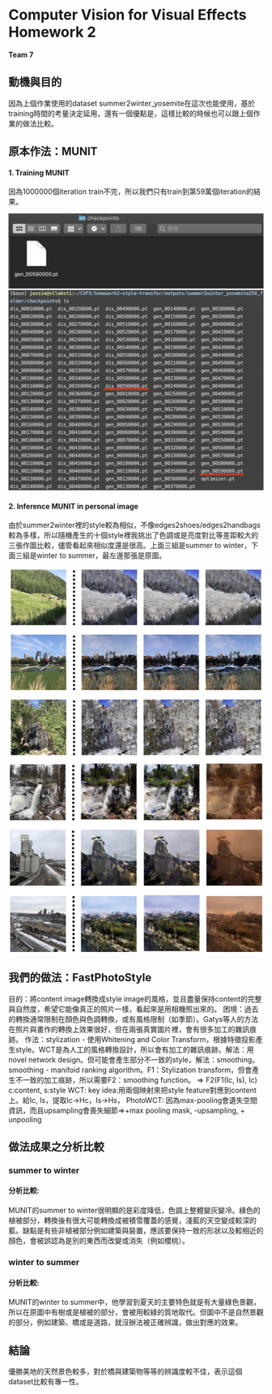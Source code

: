 # Computer Vision for Visual Effects Homework 2 
**Team 7**  


## 動機與目的
因為上個作業使用的dataset summer2winter_yosemite在這次也能使用，基於training時間的考量決定延用，還有一個優點是，這樣比較的時候也可以跟上個作業的做法比較。  

## 原本作法：MUNIT

#### 1. Training MUNIT
因為1000000個iteration train不完，所以我們只有train到第59萬個iteration的結果。  

<img src="./img/checkpoint.png" width="600px" /> 
<img src="./img/checkpoint2.png" width="600px" />

#### 2. Inference MUNIT in personal image
由於summer2winter裡的style較為相似，不像edges2shoes/edges2handbags較為多樣，所以隨機產生的十個style裡我挑出了色調或是亮度對比等差距較大的三張作圖比較，儘管看起來相似度還是很高。上面三組是summer to winter，下面三組是winter to summer，最左邊那張是原圖。

<img src="./img/summer2winter.png" width="600px" />  
<img src="./img/winter2summer.png" width="600px" />  


## 我們的做法：FastPhotoStyle
目的：將content image轉換成style image的風格，並且盡量保持content的完整與自然度，希望它能像真正的照片一樣，看起來是用相機照出來的。
困境：過去的轉換通常限制在顏色與色調轉換，或有風格限制（如季節）。Gatys等人的方法在照片與畫作的轉換上效果很好，但在兩張真實圖片裡，會有很多加工的雜訊痕跡。
作法：stylization - 使用Whitening and Color Transform，根據特徵投影產生style。WCT是為人工的風格轉換設計，所以會有加工的雜訊痕跡。解法：用novel network design。但可能會產生部分不一致的style，解法：smoothing。
     smoothing   - manifoid ranking algorithm。F1：Stylization transform，但會產生不一致的加工痕跡，所以需要F2：smoothing function。
     => F2(F1(Ic, Is), Ic) c:content, s:style
WCT: key idea:用兩個映射來把style feature對應到content上。給Ic, Is，提取Ic->Hc，Is->Hs，
PhotoWCT: 因為max-pooling會遺失空間資訊，而且upsampling會喪失細節=>+max pooling mask, -upsampling, + unpooling

## 做法成果之分析比較

### summer to winter



#### 分析比較:
MUNIT的summer to winter很明顯的是彩度降低，色調上整體變灰變冷。綠色的植被部分，轉換後有很大可能轉換成被積雪覆蓋的感覺，淺藍的天空變成較深的藍。缺點是有些非植被部分例如建築與裝置，應該要保持一致的形狀以及較相近的顏色，會被誤認為是別的東西而改變或消失（例如櫻桃）。

### winter to summer


#### 分析比較:
MUNIT的winter to summer中，他學習到夏天的主要特色就是有大量綠色景觀，所以在原圖中有樹或是植被的部分，會被用較綠的質地取代。但圖中不是自然景觀的部分，例如建築、橋或是道路，就沒辦法被正確辨識，做出對應的效果。

## 結論
優勝美地的天然景色較多，對於橋與建築物等等的辨識度較不佳，表示這個dataset比較有專一性。



